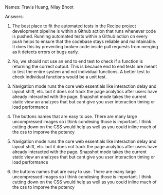 Names: Travis Huang, Nilay Bhoot

Answers:

1. The best place to fit the automated tests in the Recipe project development pipeline is within a Github action that runs whenever code is pushed. Running automated tests within a Github action on every push helps to ensure that the codebase stays reliable and maintainable. It does this by preventing broken code inside pull requests from merging as it detects errors or bugs early.

2. No, we should not use an end to end test to check if a function is returning the correct output. This is because end to end tests are meant to test the entire system and not individual functions. A better test to check individual functions would be a unit test.

3. Navigation mode runs the core web essentials like interaction delay and layout shift, etc. but it does not track the page analytics after users have already interacted with the page. Snapshot mode takes the current static view an analzyes that but cant give you user interaction timing or load performance

4. The buttons names that are easy to use. There are many large uncompressed images so i think condesing those is important. I think cutting down on the CSS would help as well as you could inline much of the css to imporve the potency


3. Navigation mode runs the core web essentials like interaction delay and layout shift, etc. but it does not track the page analytics after users have already interacted with the page. Snapshot mode takes the current static view an analzyes that but cant give you user interaction timing or load performance

4. the buttons names that are easy to use. There are many large uncompressed images so i think condesing those is important. I think cutting down on the CSS would help as well as you could inline much of the css to imporve the potency




